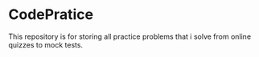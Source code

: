 # CodePratice
 This repository is for storing all practice problems that i solve from online quizzes to mock tests.
